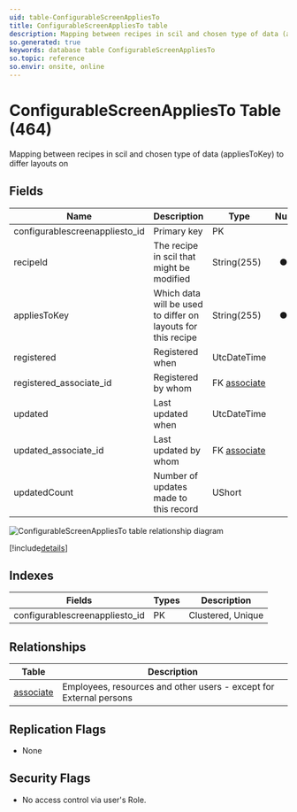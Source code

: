 ```yaml
---
uid: table-ConfigurableScreenAppliesTo
title: ConfigurableScreenAppliesTo table
description: Mapping between recipes in scil and chosen type of data (appliesToKey) to differ layouts on
so.generated: true
keywords: database table ConfigurableScreenAppliesTo
so.topic: reference
so.envir: onsite, online
---
```


# ConfigurableScreenAppliesTo Table (464)

Mapping between recipes in scil and chosen type of data (appliesToKey) to differ layouts on

## Fields

| Name | Description | Type | Null |
|------|-------------|------|:----:|
|configurablescreenappliesto\_id|Primary key|PK| |
|recipeId|The recipe in scil that might be modified|String(255)|&#x25CF;|
|appliesToKey|Which data will be used to differ on layouts for this recipe|String(255)|&#x25CF;|
|registered|Registered when|UtcDateTime| |
|registered\_associate\_id|Registered by whom|FK [associate](associate.md)| |
|updated|Last updated when|UtcDateTime| |
|updated\_associate\_id|Last updated by whom|FK [associate](associate.md)| |
|updatedCount|Number of updates made to this record|UShort| |


![ConfigurableScreenAppliesTo table relationship diagram](./media/ConfigurableScreenAppliesTo.png)

[!include[details](./includes/configurablescreenappliesto.md)]

## Indexes

| Fields | Types | Description |
|--------|-------|-------------|
|configurablescreenappliesto\_id |PK |Clustered, Unique |

## Relationships

| Table|  Description |
|------|-------------|
|[associate](associate.md)  |Employees, resources and other users - except for External persons |


## Replication Flags

* None

## Security Flags

* No access control via user's Role.

